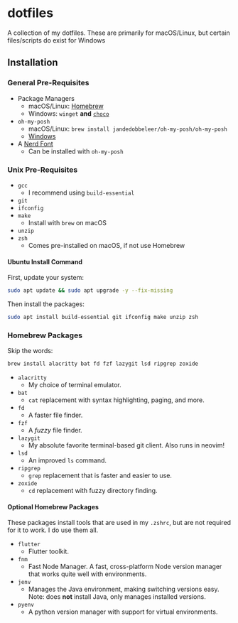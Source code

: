 # dotfiles

A collection of my dotfiles. These are primarily for macOS/Linux, but certain files/scripts do exist for Windows

## Installation

### General Pre-Requisites

- Package Managers
    - macOS/Linux: [Homebrew](https://brew.sh/)
    - Windows: `winget` **and** [`choco`](https://chocolatey.org/install#individual)
- `oh-my-posh`
    - macOS/Linux: `brew install jandedobbeleer/oh-my-posh/oh-my-posh`
    - [Windows](https://ohmyposh.dev/docs/installation/windows)
- A [Nerd Font](https://www.nerdfonts.com/)
    - Can be installed with `oh-my-posh`

### Unix Pre-Requisites

- `gcc`
    - I recommend using `build-essential`
- `git`
- `ifconfig`
- `make`
    - Install with `brew` on macOS
- `unzip`
- `zsh`
    - Comes pre-installed on macOS, if not use Homebrew

#### Ubuntu Install Command

First, update your system:

```bash
sudo apt update && sudo apt upgrade -y --fix-missing
```

Then install the packages:

```bash
sudo apt install build-essential git ifconfig make unzip zsh
```

### Homebrew Packages

Skip the words:

```bash
brew install alacritty bat fd fzf lazygit lsd ripgrep zoxide
```

- `alacritty`
    - My choice of terminal emulator.
- `bat`
    - `cat` replacement with syntax highlighting, paging, and more.
- `fd`
    - A faster file finder.
- `fzf`
    - A *fuzzy* file finder.
- `lazygit`
    - My absolute favorite terminal-based git client. Also runs in neovim!
- `lsd`
    - An improved `ls` command.
- `ripgrep`
    - `grep` replacement that is faster and easier to use.
- `zoxide`
    - `cd` replacement with fuzzy directory finding.

#### Optional Homebrew Packages

These packages install tools that are used in my `.zshrc`, but are not required for it to work. I do use them all.

- `flutter`
    - Flutter toolkit.
- `fnm`
    - Fast Node Manager. A fast, cross-platform Node version manager that works quite well with environments.
- `jenv`
    - Manages the Java environment, making switching versions easy. Note: does **not** install Java, only manages installed versions.
- `pyenv`
    - A python version manager with support for virtual environments.

